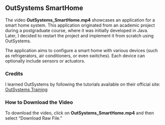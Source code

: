 ## OutSystems SmartHome

The video **OutSystems_SmartHome.mp4** showcases an application for a smart home system. This application originated from an academic project during a postgraduate course, where it was initially developed in Java. Later, I decided to restart the project and implement it from scratch using OutSystems.

The application aims to configure a smart home with various devices (such as refrigerators, air conditioners, or even switches). Each device can optionally include sensors or actuators.

### Credits
I learned OutSystems by following the tutorials available on their official site: [OutSystems Training](https://learn.outsystems.com/training)

### How to Download the Video
To download the video, click on **OutSystems_SmartHome.mp4** and then select “Download Raw File.”
